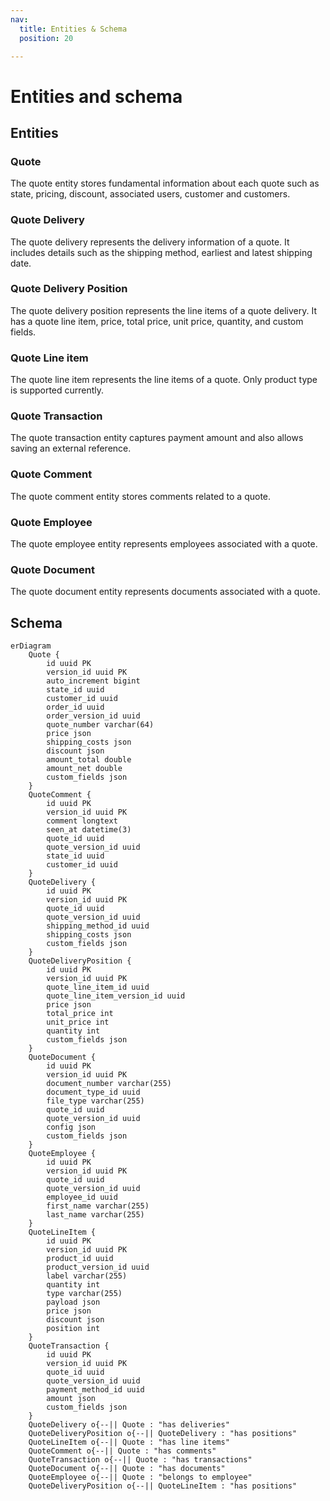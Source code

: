 ```yaml
---
nav:
  title: Entities & Schema
  position: 20

---
```


# Entities and schema

## Entities

### Quote

The quote entity stores fundamental information about each quote such as state, pricing, discount, associated users, customer and customers.

### Quote Delivery

The quote delivery represents the delivery information of a quote. It includes details such as the shipping method, earliest and latest shipping date.

### Quote Delivery Position

The quote delivery position represents the line items of a quote delivery. It has a quote line item, price, total price, unit price, quantity, and custom fields.

### Quote Line item

The quote line item represents the line items of a quote. Only product type is supported currently.

### Quote Transaction

The quote transaction entity captures payment amount and also allows saving an external reference.

### Quote Comment

The quote comment entity stores comments related to a quote.

### Quote Employee

The quote employee entity represents employees associated with a quote.

### Quote Document

The quote document entity represents documents associated with a quote.

## Schema


```mermaid
erDiagram
    Quote {
        id uuid PK
        version_id uuid PK
        auto_increment bigint
        state_id uuid
        customer_id uuid
        order_id uuid
        order_version_id uuid
        quote_number varchar(64)
        price json
        shipping_costs json
        discount json
        amount_total double
        amount_net double
        custom_fields json
    }
    QuoteComment {
        id uuid PK
        version_id uuid PK
        comment longtext
        seen_at datetime(3)
        quote_id uuid
        quote_version_id uuid
        state_id uuid
        customer_id uuid
    }
    QuoteDelivery {
        id uuid PK
        version_id uuid PK
        quote_id uuid
        quote_version_id uuid
        shipping_method_id uuid
        shipping_costs json
        custom_fields json
    }
    QuoteDeliveryPosition {
        id uuid PK
        version_id uuid PK
        quote_line_item_id uuid
        quote_line_item_version_id uuid
        price json
        total_price int
        unit_price int
        quantity int
        custom_fields json
    }
    QuoteDocument {
        id uuid PK
        version_id uuid PK
        document_number varchar(255)
        document_type_id uuid
        file_type varchar(255)
        quote_id uuid
        quote_version_id uuid
        config json
        custom_fields json
    }
    QuoteEmployee {
        id uuid PK
        version_id uuid PK
        quote_id uuid
        quote_version_id uuid
        employee_id uuid
        first_name varchar(255)
        last_name varchar(255)
    }
    QuoteLineItem {
        id uuid PK
        version_id uuid PK
        product_id uuid
        product_version_id uuid
        label varchar(255)
        quantity int
        type varchar(255)
        payload json
        price json
        discount json
        position int
    }
    QuoteTransaction {
        id uuid PK
        version_id uuid PK
        quote_id uuid
        quote_version_id uuid
        payment_method_id uuid
        amount json
        custom_fields json
    }
    QuoteDelivery o{--|| Quote : "has deliveries"
    QuoteDeliveryPosition o{--|| QuoteDelivery : "has positions"
    QuoteLineItem o{--|| Quote : "has line items"
    QuoteComment o{--|| Quote : "has comments"
    QuoteTransaction o{--|| Quote : "has transactions"
    QuoteDocument o{--|| Quote : "has documents"
    QuoteEmployee o{--|| Quote : "belongs to employee"
    QuoteDeliveryPosition o{--|| QuoteLineItem : "has positions"
```
